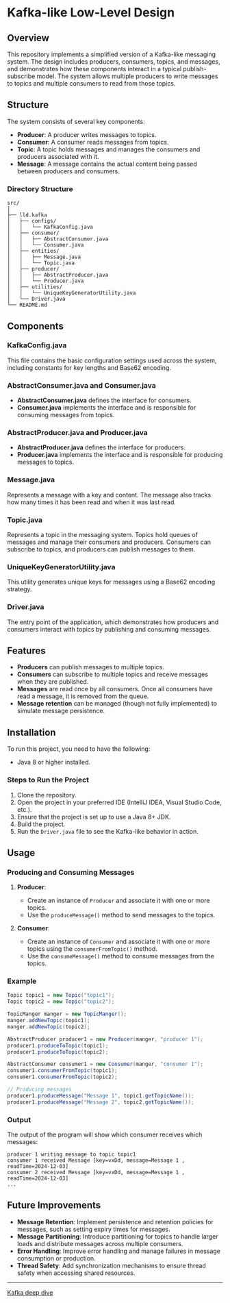 
# Kafka-like Low-Level Design

## Overview
This repository implements a simplified version of a Kafka-like messaging system. The design includes producers, consumers, topics, and messages, and demonstrates how these components interact in a typical publish-subscribe model. The system allows multiple producers to write messages to topics and multiple consumers to read from those topics.

## Structure
The system consists of several key components:
- **Producer**: A producer writes messages to topics.
- **Consumer**: A consumer reads messages from topics.
- **Topic**: A topic holds messages and manages the consumers and producers associated with it.
- **Message**: A message contains the actual content being passed between producers and consumers.

### Directory Structure
```
src/
│
├── lld.kafka
│   ├── configs/
│   │   └── KafkaConfig.java
│   ├── consumer/
│   │   ├── AbstractConsumer.java
│   │   └── Consumer.java
│   ├── entities/
│   │   ├── Message.java
│   │   └── Topic.java
│   ├── producer/
│   │   ├── AbstractProducer.java
│   │   └── Producer.java
│   ├── utilities/
│   │   └── UniqueKeyGeneratorUtility.java
│   └── Driver.java
└── README.md
```

## Components

### KafkaConfig.java
This file contains the basic configuration settings used across the system, including constants for key lengths and Base62 encoding.

### AbstractConsumer.java and Consumer.java
- **AbstractConsumer.java** defines the interface for consumers.
- **Consumer.java** implements the interface and is responsible for consuming messages from topics.

### AbstractProducer.java and Producer.java
- **AbstractProducer.java** defines the interface for producers.
- **Producer.java** implements the interface and is responsible for producing messages to topics.

### Message.java
Represents a message with a key and content. The message also tracks how many times it has been read and when it was last read.

### Topic.java
Represents a topic in the messaging system. Topics hold queues of messages and manage their consumers and producers. Consumers can subscribe to topics, and producers can publish messages to them.

### UniqueKeyGeneratorUtility.java
This utility generates unique keys for messages using a Base62 encoding strategy.

### Driver.java
The entry point of the application, which demonstrates how producers and consumers interact with topics by publishing and consuming messages.

## Features
- **Producers** can publish messages to multiple topics.
- **Consumers** can subscribe to multiple topics and receive messages when they are published.
- **Messages** are read once by all consumers. Once all consumers have read a message, it is removed from the queue.
- **Message retention** can be managed (though not fully implemented) to simulate message persistence.

## Installation

To run this project, you need to have the following:
- Java 8 or higher installed.

### Steps to Run the Project
1. Clone the repository.
2. Open the project in your preferred IDE (IntelliJ IDEA, Visual Studio Code, etc.).
3. Ensure that the project is set up to use a Java 8+ JDK.
4. Build the project.
5. Run the `Driver.java` file to see the Kafka-like behavior in action.

## Usage

### Producing and Consuming Messages
1. **Producer**: 
   - Create an instance of `Producer` and associate it with one or more topics.
   - Use the `produceMessage()` method to send messages to the topics.
   
2. **Consumer**:
   - Create an instance of `Consumer` and associate it with one or more topics using the `consumerFromTopic()` method.
   - Use the `consumeMessage()` method to consume messages from the topics.

### Example
```java
Topic topic1 = new Topic("topic1");
Topic topic2 = new Topic("topic2");

TopicManger manger = new TopicManger();
manger.addNewTopic(topic1);
manger.addNewTopic(topic2);

AbstractProducer producer1 = new Producer(manger, "producer 1");
producer1.produceToTopic(topic1);
producer1.produceToTopic(topic2);

AbstractConsumer consumer1 = new Consumer(manger, "consumer 1");
consumer1.consumerFromTopic(topic1);
consumer1.consumerFromTopic(topic2);

// Producing messages
producer1.produceMessage("Message 1", topic1.getTopicName());
producer1.produceMessage("Message 2", topic2.getTopicName());
```

### Output
The output of the program will show which consumer receives which messages:
```
producer 1 writing message to topic topic1
consumer 1 received Message [key=vxDd, message=Message 1 , readTime=2024-12-03]
consumer 2 received Message [key=vxDd, message=Message 1 , readTime=2024-12-03]
...
```

## Future Improvements
- **Message Retention**: Implement persistence and retention policies for messages, such as setting expiry times for messages.
- **Message Partitioning**: Introduce partitioning for topics to handle larger loads and distribute messages across multiple consumers.
- **Error Handling**: Improve error handling and manage failures in message consumption or production.
- **Thread Safety**: Add synchronization mechanisms to ensure thread safety when accessing shared resources.

---
[Kafka deep dive](https://github.com/prashantRmishra/System-design/blob/main/kafka/Readme.md)